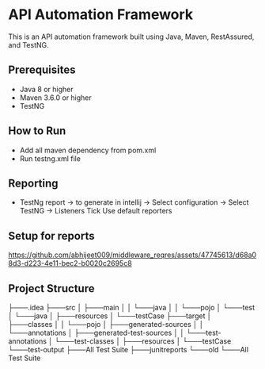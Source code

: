# API Automation Framework

This is an API automation framework built using Java, Maven, RestAssured, and TestNG.

## Prerequisites

- Java 8 or higher
- Maven 3.6.0 or higher
- TestNG
## How to Run 
- Add all maven dependency from pom.xml
- Run testng.xml file

## Reporting 
- TestNg report -> to generate in intellij -> Select configuration -> Select TestNG -> Listeners Tick Use default reporters

## Setup for reports

https://github.com/abhijeet009/middleware_reqres/assets/47745613/d68a08d3-d223-4e11-bec2-b0020c2695c8

## Project Structure

├───.idea
├───src
│   ├───main
│   │   └───java
│   │       └───pojo
│   └───test
│       └───java
│           ├───resources
│           └───testCase
├───target
│   ├───classes
│   │   └───pojo
│   ├───generated-sources
│   │   └───annotations
│   ├───generated-test-sources
│   │   └───test-annotations
│   └───test-classes
│       ├───resources
│       └───testCase
└───test-output
├───All Test Suite
├───junitreports
└───old
└───All Test Suite

